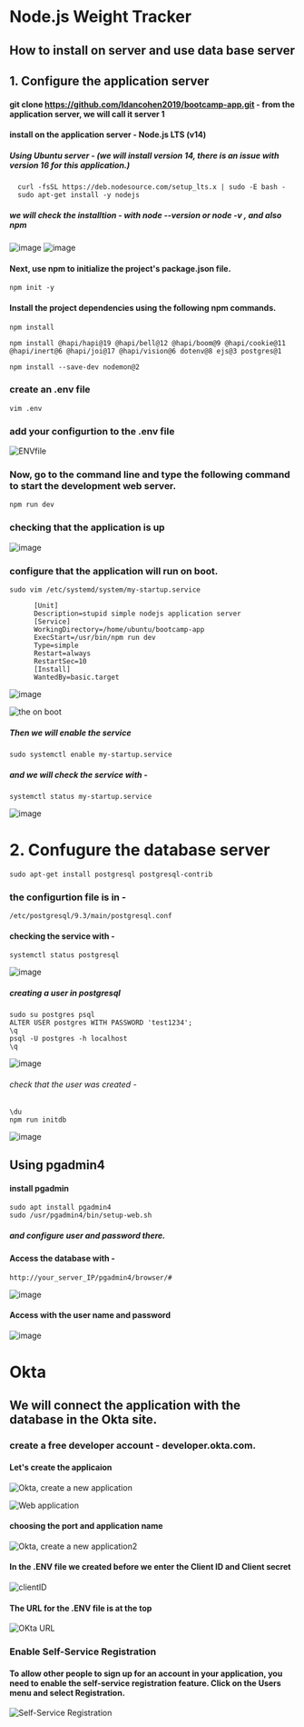 # Node.js Weight Tracker 
## How to install on server and use data base server

## 1. Configure the application server

#### git clone https://github.com/Idancohen2019/bootcamp-app.git   - from the application server, we will call it server 1

#### install on the application server - Node.js LTS (v14)
##### Using Ubuntu server - (we will install version 14, there is an issue with version 16 for this application.)
      curl -fsSL https://deb.nodesource.com/setup_lts.x | sudo -E bash -
      sudo apt-get install -y nodejs

##### we will check the installtion - with node --version or node -v , and also npm
  ![image](https://user-images.githubusercontent.com/41032041/135638342-132e82d9-bfcb-4e58-b982-31a26cdfefcc.png)
![image](https://user-images.githubusercontent.com/41032041/135638581-5594d71f-f026-46c3-9755-bc4851546ac2.png)


#### Next, use npm to initialize the project's package.json file.

    npm init -y

#### Install the project dependencies using the following npm commands.

    npm install
    
    npm install @hapi/hapi@19 @hapi/bell@12 @hapi/boom@9 @hapi/cookie@11 @hapi/inert@6 @hapi/joi@17 @hapi/vision@6 dotenv@8 ejs@3 postgres@1

    npm install --save-dev nodemon@2
    
 
 
### create an .env file
    vim .env
### add your configurtion to the .env file
![ENVfile](https://user-images.githubusercontent.com/41032041/135644267-06eb0624-443a-4d49-ab94-670efd7d23a1.png)

### Now, go to the command line and type the following command to start the development web server.
    npm run dev

### checking that the application is up
![image](https://user-images.githubusercontent.com/41032041/135644889-f240c2e2-b654-4ed4-902d-065ebf3ec1af.png)



### configure that the application will run on boot.
    sudo vim /etc/systemd/system/my-startup.service
    
          [Unit]
          Description=stupid simple nodejs application server
          [Service]
          WorkingDirectory=/home/ubuntu/bootcamp-app
          ExecStart=/usr/bin/npm run dev
          Type=simple
          Restart=always
          RestartSec=10
          [Install]
          WantedBy=basic.target
          
![image](https://user-images.githubusercontent.com/41032041/135660824-9366423e-e830-499f-9348-043a6d7c3d28.png)

![the on boot](https://user-images.githubusercontent.com/41032041/135661644-b19d9e6f-d6c9-4feb-8aab-07dd502ab7d5.png)

##### Then we will enable the service
    sudo systemctl enable my-startup.service

##### and we will check the service with - 
    systemctl status my-startup.service

![image](https://user-images.githubusercontent.com/41032041/135662310-1cc70bb8-8037-40b5-8151-abaa230e72e6.png)



# 2. Confugure the database server
    sudo apt-get install postgresql postgresql-contrib
    
### the configurtion file is in -
    /etc/postgresql/9.3/main/postgresql.conf

#### checking the service with - 
    systemctl status postgresql
![image](https://user-images.githubusercontent.com/41032041/135656807-89e671cc-8532-4d17-8bda-7eccc571c3fa.png)

##### creating a user in postgresql
    sudo su postgres psql
    ALTER USER postgres WITH PASSWORD 'test1234';
    \q
    psql -U postgres -h localhost
    \q
![image](https://user-images.githubusercontent.com/41032041/135658760-5faceec9-1771-45e0-9184-b61db4002522.png)

###### check that the user was created -
    \du
    npm run initdb

![image](https://user-images.githubusercontent.com/41032041/135658273-c59d226f-5eff-41af-91c2-2257fb66ec67.png)


## Using pgadmin4
#### install pgadmin
    sudo apt install pgadmin4
    sudo /usr/pgadmin4/bin/setup-web.sh
##### and configure user and password there.

#### Access the database with -
    http://your_server_IP/pgadmin4/browser/#
![image](https://user-images.githubusercontent.com/41032041/135660246-9874d9c1-f288-4502-951a-99874e8b7a15.png)

#### Access with the user name and password
![image](https://user-images.githubusercontent.com/41032041/135660441-2e13fbb6-9f0a-41d6-8334-1f05bdfc1afc.png)






# Okta
## We will connect the application with the database in the Okta site.

### create a free developer account - developer.okta.com.
#### Let's create the applicaion

![Okta, create a new application](https://user-images.githubusercontent.com/41032041/135698047-4ba3ccb6-9f41-4d58-8875-55e5adca68fb.png)


![Web application](https://user-images.githubusercontent.com/41032041/135698431-cc4c6c6c-708f-46bc-9107-bcacec94917d.png)

#### choosing the port and application name
![Okta, create a new application2](https://user-images.githubusercontent.com/41032041/135699479-e52e06b5-4b01-40f4-bcee-17a3756a3cac.png)


#### In the .ENV file we created before we enter the Client ID and Client secret
![clientID](https://user-images.githubusercontent.com/41032041/135699020-e30f6b58-7999-46e0-a671-662352180d78.png)

#### The URL for the .ENV file is at the top 
![OKta URL](https://user-images.githubusercontent.com/41032041/135699121-a23ad5a2-59f8-43f9-94b9-a30908ae497b.png)


### Enable Self-Service Registration
#### To allow other people to sign up for an account in your application, you need to enable the self-service registration feature. Click on the Users menu and select Registration.

![Self-Service Registration](https://user-images.githubusercontent.com/41032041/135699393-015d581e-a949-4a16-9eb1-659d60d5e2ed.png)




  
